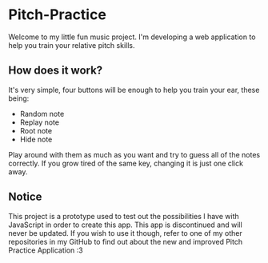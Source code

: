 # Pitch-Practice

Welcome to my little fun music project. I'm developing a web application to help you train your relative pitch skills.

## How does it work?
It's very simple, four buttons will be enough to help you train your ear, these being:

- Random note
- Replay note
- Root note
- Hide note

Play around with them as much as you want and try to guess all of the notes correctly. If you grow tired of the same key, changing it is just one click away.

## Notice

This project is a prototype used to test out the possibilities I have with JavaScript in order to create this app. This app is discontinued and will never be updated. If you wish to use it though, refer to one of my other repositories in my GitHub to find out about the new and improved Pitch Practice Application :3
